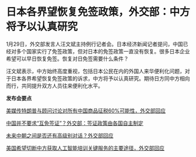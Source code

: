 # 日本各界望恢复免签政策，外交部：中方将予以认真研究

1月29日，外交部发言人汪文斌主持例行记者会。日本经济新闻记者提问，中国已经对多个国家实行了免签政策，但对日本的免签政策一直没有恢复。很多日本企业希望可以早日恢复免签。恢复对日免签需要什么条件？

汪文斌表示，中方始终高度重视，包括日本公民在内的外国人来华便利化问题，对于日本各界希望恢复免签政策的诉求，中方将予以认真研究。期待日方同中方相向而行，共同提升双方人员往来便利化水平。

**发布会要点**

[美媒传特朗普与顾问讨论对所有中国商品征税60%可能性，外交部回应
](https://news.qq.com/rain/a/20240129A058BS00)

[中国并不要求“互免签证”？外交部：签证政策由各国自主制定](https://news.qq.com/rain/a/20240129A05C6D00)

[未来中朝之间是否还有高级别对话？外交部回应](https://news.qq.com/rain/a/20240129A059J100)

[美国希望切断中方获取人工智能培训关键服务的主要途径，外交部回应
](https://news.qq.com/rain/a/20240129A059YH00)

